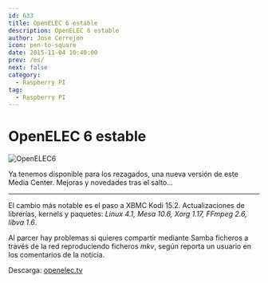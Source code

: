 ```yaml
---
id: 633
title: OpenELEC 6 estable
description: OpenELEC 6 estable
author: Jose Cerrejon
icon: pen-to-square
date: 2015-11-04 10:40:00
prev: /es/
next: false
category:
  - Raspberry PI
tag:
  - Raspberry PI
---
```


# OpenELEC 6 estable

![OpenELEC6](/images/2015/11/openelec6.png)

Ya tenemos disponible para los rezagados, una nueva versión de este Media Center. Mejoras y novedades tras el salto...

- - -
El cambio más notable es el paso a XBMC Kodi 15.2. Actualizaciones de librerías, kernels y paquetes: *Linux 4.1, Mesa 10.6, Xorg 1.17, FFmpeg 2.6, libva 1.6*.

Al parcer hay problemas si quieres compartir mediante Samba ficheros a través de la red reproduciendo ficheros *mkv*, según reporta un usuario en los comentarios de la noticia. 

Descarga: [openelec.tv](http://openelec.tv/get-openelec)